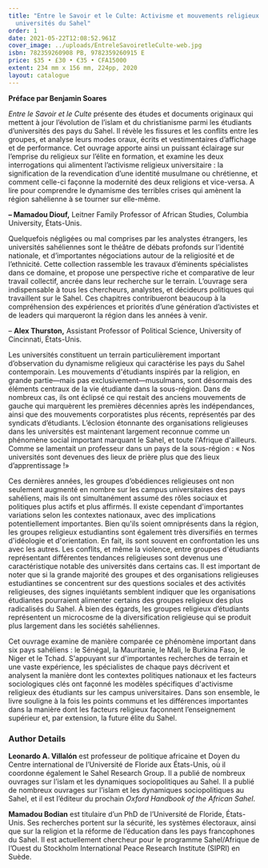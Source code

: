 ```yaml
---
title: "Entre le Savoir et le Culte: Activisme et mouvements religieux dans les
  universités du Sahel"
order: 1
date: 2021-05-22T12:08:52.961Z
cover_image: ../uploads/EntreleSavoiretleCulte-web.jpg
isbn: 782359260908 PB, 9782359260915 E
price: $35 • £30 • €35 • CFA15000
extent: 234 mm x 156 mm, 224pp, 2020
layout: catalogue
---
```

**Préface par Benjamin Soares**

*Entre le Savoir et le Culte* présente des études et documents originaux qui mettent à jour l’évolution de l’islam et du christianisme parmi les étudiants d’universités des pays du Sahel. Il révèle les fissures et les conflits entre les groupes, et analyse leurs modes oraux, écrits et vestimentaires d’affichage et de performance. Cet ouvrage apporte ainsi un puissant éclairage sur l’emprise du religieux sur l’élite en formation, et examine les deux interrogations qui alimentent l’activisme religieux universitaire : la signification de la revendication d’une identité musulmane ou chrétienne, et comment celle-ci façonne la modernité des deux religions et vice-versa. A lire pour comprendre le dynamisme des terribles crises qui amènent la région sahélienne à se tourner sur elle-même.

**– Mamadou Diouf,** Leitner Family Professor of African Studies, Columbia University, États-Unis.

Quelquefois négligées ou mal comprises par les analystes étrangers, les universités sahéliennes sont le théâtre de débats profonds sur l’identité nationale, et d’importantes négociations autour de la religiosité et de l’ethnicité. Cette collection rassemble les travaux d’éminents spécialistes dans ce domaine, et propose une perspective riche et comparative de leur travail collectif, ancrée dans leur recherche sur le terrain. L’ouvrage sera indispensable à tous les chercheurs, analystes, et décideurs politiques qui travaillent sur le Sahel. Ces chapitres contribueront beaucoup à la compréhension des expériences et priorités d’une génération d’activistes et de leaders qui marqueront la région dans les années à venir.

– **Alex Thurston,** Assistant Professor of Political Science, University of Cincinnati, États-Unis.

Les universités constituent un terrain particulièrement important d’observation du dynamisme religieux qui caractérise les pays du Sahel contemporain. Les mouvements d'étudiants inspirés par la religion, en grande partie—mais pas exclusivement—musulmans, sont désormais des éléments centraux de la vie étudiante dans la sous-région. Dans de nombreux cas, ils ont éclipsé ce qui restait des anciens mouvements de gauche qui marquèrent les premières décennies après les indépendances, ainsi que des mouvements corporatistes plus récents, représentés par des syndicats d’étudiants. L’éclosion étonnante des organisations religieuses dans les universités est maintenant largement reconnue comme un phénomène social important marquant le Sahel, et toute l'Afrique d'ailleurs. Comme se lamentait un professeur dans un pays de la sous-région : « Nos universités sont devenues des lieux de prière plus que des lieux d’apprentissage !»

Ces dernières années, les groupes d’obédiences religieuses ont non seulement augmenté en nombre sur les campus universitaires des pays sahéliens, mais ils ont simultanément assumé des rôles sociaux et politiques plus actifs et plus affirmés. Il existe cependant d'importantes variations selon les contextes nationaux, avec des implications potentiellement importantes. Bien qu'ils soient omniprésents dans la région, les groupes religieux estudiantins sont également très diversifiés en termes d'idéologie et d'orientation. En fait, ils sont souvent en confrontation les uns avec les autres. Les conflits, et même la violence, entre groupes d'étudiants représentant différentes tendances religieuses sont devenus une caractéristique notable des universités dans certains cas. Il est important de noter que si la grande majorité des groupes et des organisations religieuses estudiantines se concentrent sur des questions sociales et des activités religieuses, des signes inquiétants semblent indiquer que les organisations étudiantes pourraient alimenter certains des groupes religieux des plus radicalisés du Sahel. À bien des égards, les groupes religieux d’étudiants représentent un microcosme de la diversification religieuse qui se produit plus largement dans les sociétés sahéliennes.

Cet ouvrage examine de manière comparée ce phénomène important dans six pays sahéliens : le Sénégal, la Mauritanie, le Mali, le Burkina Faso, le Niger et le Tchad. S'appuyant sur d'importantes recherches de terrain et une vaste expérience, les spécialistes de chaque pays décrivent et analysent la manière dont les contextes politiques nationaux et les facteurs sociologiques clés ont façonné les modèles spécifiques d'activisme religieux des étudiants sur les campus universitaires. Dans son ensemble, le livre souligne à la fois les points communs et les différences importantes dans la manière dont les facteurs religieux façonnent l’enseignement supérieur et, par extension, la future élite du Sahel.

### Author Details

**Leonardo A. Villalón** est professeur de politique africaine et Doyen du Centre international de l’Université de Floride aux États-Unis, où il coordonne également le Sahel Research Group. Il a publié de nombreux ouvrages sur l’islam et les dynamiques sociopolitiques au Sahel. Il a publié de nombreux ouvrages sur l’islam et les dynamiques sociopolitiques au Sahel, et il est l’éditeur du prochain *Oxford Handbook of the African Sahel*.

**Mamadou Bodian** est titulaire d’un PhD de l’Université de Floride, États-Unis. Ses recherches portent sur la sécurité, les systèmes électoraux, ainsi que sur la religion et la réforme de l’éducation dans les pays francophones du Sahel. Il est actuellement chercheur pour le programme Sahel/Afrique de l’Ouest du Stockholm International Peace Research Institute (SIPRI) en Suède.